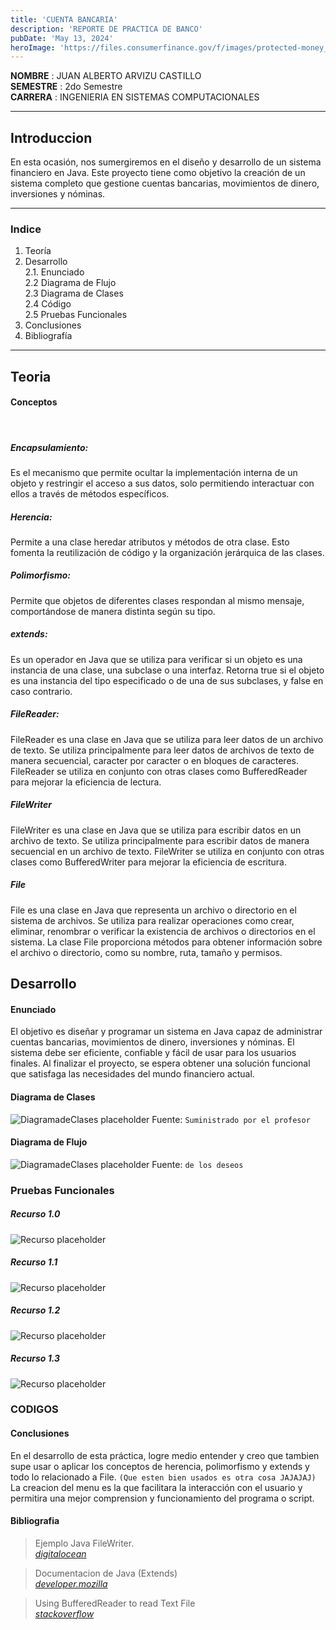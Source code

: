 ```yaml
---
title: 'CUENTA BANCARIA'
description: 'REPORTE DE PRACTICA DE BANCO'
pubDate: 'May 13, 2024'
heroImage: 'https://files.consumerfinance.gov/f/images/protected-money_1140x642_ai_fw_io.original.png'
---
```


**NOMBRE** : JUAN ALBERTO ARVIZU CASTILLO <br>
**SEMESTRE** : 2do Semestre<br>
**CARRERA** : INGENIERIA EN SISTEMAS COMPUTACIONALES

<hr>

## Introduccion

En esta ocasión, nos sumergiremos en el diseño y desarrollo de un sistema financiero en Java. Este proyecto tiene como objetivo la creación de un sistema completo que gestione cuentas bancarias, movimientos de dinero, inversiones y nóminas.

<hr>

### Indice

1. Teoría
2. Desarrollo <br>
2.1. Enunciado <br> 
2.2 Diagrama de Flujo <br> 
2.3 Diagrama de Clases <br> 
2.4 Código <br> 
2.5 Pruebas Funcionales
3. Conclusiones
4. Bibliografía

<hr>

## Teoria
#### Conceptos
<br>

##### Encapsulamiento:

Es el mecanismo que permite ocultar la implementación interna de un objeto y restringir el acceso a sus datos, solo permitiendo interactuar con ellos a través de métodos específicos.

##### Herencia:
Permite a una clase heredar atributos y métodos de otra clase. Esto fomenta la reutilización de código y la organización jerárquica de las clases.

##### Polimorfismo:

Permite que objetos de diferentes clases respondan al mismo mensaje, comportándose de manera distinta según su tipo.

##### extends:

Es un operador en Java que se utiliza para verificar si un objeto es una instancia de una clase, una subclase o una interfaz. Retorna true si el objeto es una instancia del tipo especificado o de una de sus subclases, y false en caso contrario.

##### FileReader:

FileReader es una clase en Java que se utiliza para leer datos de un archivo de texto. Se utiliza principalmente para leer datos de archivos de texto de manera secuencial, caracter por caracter o en bloques de caracteres. FileReader se utiliza en conjunto con otras clases como BufferedReader para mejorar la eficiencia de lectura.

##### FileWriter

FileWriter es una clase en Java que se utiliza para escribir datos en un archivo de texto. Se utiliza principalmente para escribir datos de manera secuencial en un archivo de texto. FileWriter se utiliza en conjunto con otras clases como BufferedWriter para mejorar la eficiencia de escritura.

##### File

File es una clase en Java que representa un archivo o directorio en el sistema de archivos. Se utiliza para realizar operaciones como crear, eliminar, renombrar o verificar la existencia de archivos o directorios en el sistema. La clase File proporciona métodos para obtener información sobre el archivo o directorio, como su nombre, ruta, tamaño y permisos.

## Desarrollo

#### Enunciado

El objetivo es diseñar y programar un sistema en Java capaz de administrar cuentas bancarias, movimientos de dinero, inversiones y nóminas. El sistema debe ser eficiente, confiable y fácil de usar para los usuarios finales. Al finalizar el proyecto, se espera obtener una solución funcional que satisfaga las necesidades del mundo financiero actual.

#### Diagrama de Clases

![DiagramadeClases placeholder](../../../public/diagram.png)
Fuente: `Suministrado por el profesor`

#### Diagrama de Flujo

![DiagramadeClases placeholder](https://s1.significados.com/foto/diagrama-de-flujo-tipo-vertical.jpg?class=article)
Fuente: `de los deseos`

### Pruebas Funcionales
##### Recurso 1.0
![Recurso placeholder](../../../public/recurso2.png)
##### Recurso 1.1
![Recurso placeholder](../../../public/recurso2.1.png)
##### Recurso 1.2
![Recurso placeholder](../../../public/recurso2.2.png)
##### Recurso 1.3
![Recurso placeholder](../../../public/recurso2.3.png)
### CODIGOS

<script src="https://gist.github.com/ArZz04/4d99b9fbfe041be4783820b23132988c.js"></script>

#### Conclusiones

En el desarrollo de esta práctica, logre medio entender y creo que tambien supe usar o aplicar los conceptos de herencia, polimorfismo y extends y todo lo relacionado a File. `(Que esten bien usados es otra cosa JAJAJAJ)` La creacion del menu es la que facilitara la interacción con el usuario y permitira una mejor comprension y funcionamiento del programa o script.


#### Bibliografia

> Ejemplo Java FileWriter. <br>  <cite>[digitalocean](https://www.digitalocean.com/community/tutorials/java-filewriter-example)</cite>

> Documentacion de Java (Extends) <br> <cite>[developer.mozilla](https://developer.mozilla.org/es/docs/Web/JavaScript/Reference/Classes/extends)</cite>

> Using BufferedReader to read Text File <br> <cite>[stackoverflow](https://stackoverflow.com/questions/16104616/using-bufferedreader-to-read-text-file)</cite>

